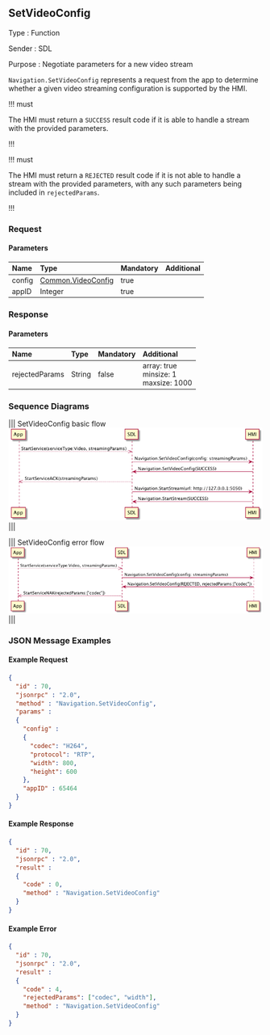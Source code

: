 ## SetVideoConfig

Type
: Function

Sender
: SDL

Purpose
: Negotiate parameters for a new video stream

`Navigation.SetVideoConfig` represents a request from the app to determine whether a given video streaming configuration is supported by the HMI.

!!! must

The HMI must return a `SUCCESS` result code if it is able to handle a stream with the provided parameters.

!!!

!!! must

The HMI must return a `REJECTED` result code if it is not able to handle a stream with the provided parameters, with any such parameters being included in `rejectedParams`.

!!!

### Request

#### Parameters

|Name|Type|Mandatory|Additional|
|:---|:---|:--------|:---------|
|config|[Common.VideoConfig](../../common/structs/#videoconfig)|true||
|appID|Integer|true||

### Response

#### Parameters

|Name|Type|Mandatory|Additional|
|:---|:---|:--------|:---------|
|rejectedParams|String|false|array: true<br>minsize: 1<br>maxsize: 1000|

### Sequence Diagrams

|||
SetVideoConfig basic flow
![SetVideoConfig](./assets/SetVideoConfigBasicFlow.png)
|||

|||
SetVideoConfig error flow
![SetVideoConfig](./assets/SetVideoConfigErrorFlow.png)
|||

### JSON Message Examples

#### Example Request

```json
{
  "id" : 70,
  "jsonrpc" : "2.0",
  "method" : "Navigation.SetVideoConfig",
  "params" :
  {
    "config" : 
    {
      "codec": "H264",
      "protocol": "RTP",
      "width": 800,
      "height": 600
    },
    "appID" : 65464
  }
}
```

#### Example Response

```json
{
  "id" : 70,
  "jsonrpc" : "2.0",
  "result" :
  {
    "code" : 0,
    "method" : "Navigation.SetVideoConfig"
  }
}
```

#### Example Error

```json
{
  "id" : 70,
  "jsonrpc" : "2.0",
  "result" :
  {
    "code" : 4,
    "rejectedParams": ["codec", "width"],
    "method" : "Navigation.SetVideoConfig"
  }
}
```
